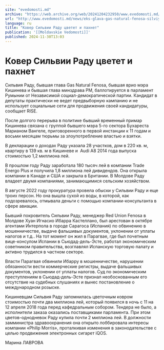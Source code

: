 ```yaml
---
site: "evedomosti.md"
archive: "https://web.archive.org/web/20241204232950/www.evedomosti.md/news/eks-glava-gas-natural-fenosa-silviya-radu-ballotiruetsya-v-p"
url: "http://www.evedomosti.md/news/eks-glava-gas-natural-fenosa-silviya-radu-ballotiruetsya-v-p"
language: ru
title: "Ковер Сильвии Раду цветет и пахнет"
publication: '[[Moldavskie Vedomosti]]'
published: 2024-11-30T13:03
---
```


# Ковер Сильвии Раду цветет и пахнет

Сильвия Раду, бывшая глава Gas Natural Fenosa, бывшая врио мэра Кишинева и бывшая глава минздрава РМ, баллотируется в парламент Румынии от Независимой социал-демократической партии. Кандидат в депутаты практически не ведет предвыборную кампанию и не использует социальные сети для продвижения своей кандидатуры, сообщает RISE.

После долгого перерыва в политике бывший временный примар Кишинева связана с группой бывшего мэра 5-го сектора Бухареста Марианом Вангеле, приговоренного в первой инстанции к 11 годам и восьми месяцам тюрьмы за злоупотребление властью и взятки.

В декларации о доходах Раду указала 28 участков, дом в 220 кв. м, квартиру в 139 кв. м в Кишиневе и  Audi A8 2014 года выпуска стоимостью 1,2 миллиона лей.

В прошлом году Раду заработала 180 тысяч лей в компании Trade Energo Plus и получила 1,8 миллиона лей дивидендов. Она открыла компании в Канаде и США и закрыла в Британии. В Молдове Раду владеет двумя компаниями, занимающимися сельским хозяйством.

В августе 2022 году прокуратура провела обыски у Сильвии Раду и еще троих персон. Но она вышла сухой из воды, в которой, как подозревалось, отмывала деньги с помощью компании-консультанта в сфере авиации.

Бывший покровитель Сильвии Раду, менеджер Red Union Fenosa в Молдове Хуан Игнасио Ибарра Кастеллано, был арестован в октябре агентами Интерпола в городе Сарагоса (Испания) по обвинению в мошенничестве, выдаче фальшивых документов, уклонении от уплаты налогов и т.д.. На тот момент он жил в Парагвае, где был почетным вице-консулом Испании в Сьюдад-дель-Эсте, работал экономическим советником правительства, возглавлял Испанскую торговую палату и активно трудился в частном секторе.

Власти Парагвая обвинили Ибарру в мошенничестве, нарушении обязанности вести коммерческие регистры, выдаче фальшивых документов, уклонении от уплаты налогов. Суд по экономическим преступлениям в Сьюдад-дель-Эсте признал необоснованным его отсутствие на судебных слушаниях и вынес постановление о международном розыске.

Кишиневцам Сильвия Раду запомнилась цветочным ковром стоимостью почти два миллиона лей, который появился в ночь с 11 на 12 апреля 2018 года перед кафедральным собором. Тендера не было, а исполнители заказа оказались поставщиками парламента. При этом цветов-однодневок Раду купила почти 2 миллиона лей. В должности замминистра здравоохранения она открыто лоббировала интересы компании «Philip Morris», проталкивая изменения в законодательстве с целью продвижения электронных сигарет iQOS.

Марина ЛАВРОВА